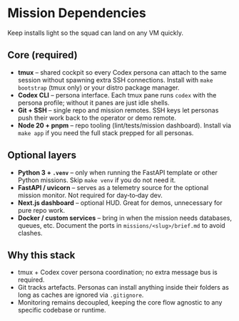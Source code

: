 # Mission Dependencies

Keep installs light so the squad can land on any VM quickly.

## Core (required)
- **tmux** – shared cockpit so every Codex persona can attach to the same
  session without spawning extra SSH connections. Install with `make bootstrap`
  (tmux only) or your distro package manager.
- **Codex CLI** – persona interface. Each tmux pane runs `codex` with the
  persona profile; without it panes are just idle shells.
- **Git + SSH** – single repo and mission remotes. SSH keys let personas push
  their work back to the operator or demo remote.
- **Node 20 + pnpm** – repo tooling (lint/tests/mission dashboard). Install via
  `make app` if you need the full stack prepped for all personas.

## Optional layers
- **Python 3 + `.venv`** – only when running the FastAPI template or other
  Python missions. Skip `make venv` if you do not need it.
- **FastAPI / uvicorn** – serves as a telemetry source for the optional mission
  monitor. Not required for day‑to‑day dev.
- **Next.js dashboard** – optional HUD. Great for demos, unnecessary for pure
  repo work.
- **Docker / custom services** – bring in when the mission needs databases,
  queues, etc. Document the ports in `missions/<slug>/brief.md` to avoid clashes.

## Why this stack
- tmux + Codex cover persona coordination; no extra message bus is required.
- Git tracks artefacts. Personas can install anything inside their folders as
  long as caches are ignored via `.gitignore`.
- Monitoring remains decoupled, keeping the core flow agnostic to any specific
  codebase or runtime.
